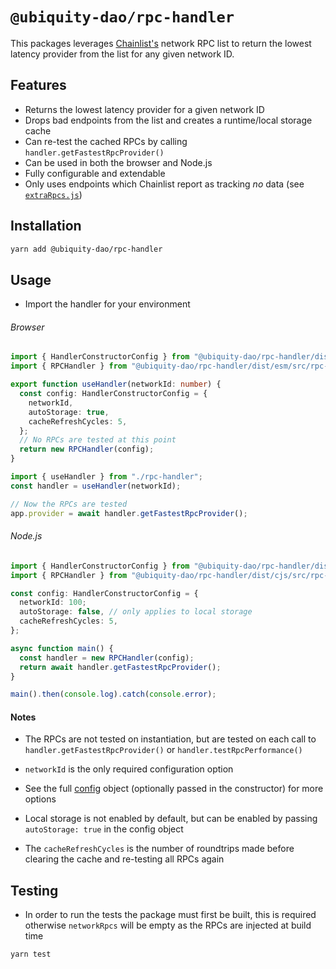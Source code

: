 # `@ubiquity-dao/rpc-handler` 

This packages leverages [Chainlist's](https://github.com/DefiLlama/chainlist) network RPC list to return the lowest latency provider from the list for any given network ID.
 
## Features
 
- Returns the lowest latency provider for a given network ID
- Drops bad endpoints from the list and creates a runtime/local storage cache
- Can re-test the cached RPCs by calling `handler.getFastestRpcProvider()`
- Can be used in both the browser and Node.js
- Fully configurable and extendable
- Only uses endpoints which Chainlist report as tracking _no_ data (see [`extraRpcs.js`](https://github.com/DefiLlama/chainlist/blob/main/constants/extraRpcs.js))
 
## Installation

```bash
yarn add @ubiquity-dao/rpc-handler
```

## Usage

- Import the handler for your environment

###### Browser

```typescript
import { HandlerConstructorConfig } from "@ubiquity-dao/rpc-handler/dist/esm/src/handler";
import { RPCHandler } from "@ubiquity-dao/rpc-handler/dist/esm/src/rpc-handler";

export function useHandler(networkId: number) {
  const config: HandlerConstructorConfig = {
    networkId,
    autoStorage: true,
    cacheRefreshCycles: 5,
  };
  // No RPCs are tested at this point
  return new RPCHandler(config);
}
```

```typescript
import { useHandler } from "./rpc-handler";
const handler = useHandler(networkId);

// Now the RPCs are tested
app.provider = await handler.getFastestRpcProvider();
```

###### Node.js

```typescript
import { HandlerConstructorConfig } from "@ubiquity-dao/rpc-handler/dist/cjs/src/handler";
import { RPCHandler } from "@ubiquity-dao/rpc-handler/dist/cjs/src/rpc-handler";

const config: HandlerConstructorConfig = {
  networkId: 100;
  autoStorage: false, // only applies to local storage
  cacheRefreshCycles: 5,
};

async function main() {
  const handler = new RPCHandler(config);
  return await handler.getFastestRpcProvider();
}

main().then(console.log).catch(console.error);
```

#### Notes

- The RPCs are not tested on instantiation, but are tested on each call to `handler.getFastestRpcProvider()` or `handler.testRpcPerformance()`

- `networkId` is the only required configuration option

- See the full [config](src\handler.ts) object (optionally passed in the constructor) for more options

- Local storage is not enabled by default, but can be enabled by passing `autoStorage: true` in the config object

- The `cacheRefreshCycles` is the number of roundtrips made before clearing the cache and re-testing all RPCs again

## Testing

- In order to run the tests the package must first be built, this is required otherwise `networkRpcs` will be empty as the RPCs are injected at build time

```bash
yarn test
```
